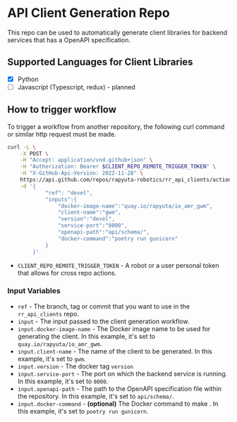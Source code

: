 # API Client Generation Repo

This repo can be used to automatically generate client libraries for backend services that has a OpenAPI specification.

## Supported Languages for Client Libraries

- [x] Python
- [ ] Javascript (Typescript, redux) - planned

## How to trigger workflow

To trigger a workflow from another repository, the following curl command or similar http request must be made.

```bash
curl -L \
    -X POST \
    -H "Accept: application/vnd.github+json" \
    -H "Authorization: Bearer $CLIENT_REPO_REMOTE_TRIGGER_TOKEN" \
    -H "X-GitHub-Api-Version: 2022-11-28" \
    https://api.github.com/repos/rapyuta-robotics/rr_api_clients/actions/workflows/build.yaml/dispatches \
    -d '{
            "ref": "devel",
            "inputs":{
                "docker-image-name":"quay.io/rapyuta/io_amr_gwm",
                "client-name":"gwm",
                "version":"devel",
                "service-port":"8000",
                "openapi-path":"api/schema/",
                "docker-command":"poetry run gunicorn"
            }
        }'
```

- `CLIENT_REPO_REMOTE_TRIGGER_TOKEN` - A robot or a user personal token that allows for cross repo actions.

### Input Variables

- `ref` - The branch, tag or commit that you want to use in the `rr_api_clients` repo.
- `input` - The input passed to the client generation workflow.
- `input.docker-image-name` - The Docker image name to be used for generating the client. In this example, it's set to `quay.io/rapyuta/io_amr_gwm`.
- `input.client-name` - The name of the client to be generated. In this example, it's set to `gwm`.
- `input.version` - The docker tag `version`
- `input.service-port` - The port on which the backend service is running. In this example, it's set to `8000`.
- `input.openapi-path` - The path to the OpenAPI specification file within the repository. In this example, it's set to `api/schema/`.
- `input.docker-command` - **(optional)** The Docker command to make . In this example, it's set to `poetry run gunicorn`.
